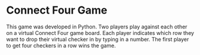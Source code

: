 # Connect Four Game

This game was developed in Python. Two players play against each other on a virtual Connect Four game board. Each player indicates which row they want to drop their virtual checker in by typing in a number. The first player to get four checkers in a row wins the game.
